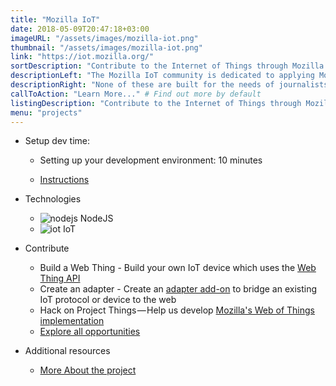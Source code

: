 ```yaml
---
title: "Mozilla IoT"
date: 2018-05-09T20:47:18+03:00
imageURL: "/assets/images/mozilla-iot.png"
thumbnail: "/assets/images/mozilla-iot.png"
link: "https://iot.mozilla.org/"
sortDescription: "Contribute to the Internet of Things through Mozilla's initiative."
descriptionLeft: "The Mozilla IoT community is dedicated to applying Mozilla's values to the Internet of Things and working towards a decentralized IoT with new standards around security, privacy and interoperability."
descriptionRight: "None of these are built for the needs of journalists. Our Ask tool is."
callToAction: "Learn More..." # Find out more by default
listingDescription: "Contribute to the Internet of Things through Mozilla's initiative." # The description of the project for the project listing, if no description is provided the content of the sortDescription will be used
menu: "projects"
---
```


- Setup dev time:

  - Setting up your development environment: 10 minutes

  - [Instructions](https://iot.mozilla.org/contribute/)

- Technologies

  - ![nodejs](/assets/images/nodejs.png) NodeJS
  - ![iot](/assets/images/npm.png) IoT

- Contribute

  - Build a Web Thing - Build your own IoT device which uses the [Web Thing API](https://iot.mozilla.org/wot/)
  - Create an adapter - Create an [adapter add-on](https://github.com/mozilla-iot/addon-list/blob/master/README.md) to bridge an existing IoT protocol or device to the web
  - Hack on Project Things — Help us develop [Mozilla's Web of Things implementation](https://github.com/mozilla-iot)
  - [Explore all opportunities](https://www.coralproject.net/contribute.html)

- Additional resources

  - [More About the project](https://github.com/mozilla-iot/addon-list/blob/master/README.md)

